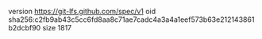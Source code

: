 version https://git-lfs.github.com/spec/v1
oid sha256:c2fb9ab43c5cc6fd8aa8c71ae7cadc4a3a4a1eef573b63e212143861b2dcbf90
size 1817
